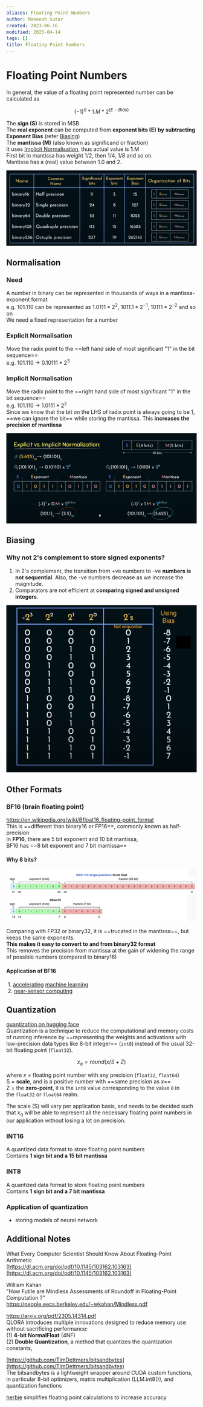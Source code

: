 ```yaml
---
aliases: Floating Point Numbers
author: Maneesh Sutar
created: 2023-06-16
modified: 2025-04-14
tags: []
title: Floating Point Numbers
---
```


# Floating Point Numbers

In general, the value of a floating point represented number can be calculated as

$$(-1)^S * 1.M * 2^{(E-Bias)}$$

The **sign (S)** is stored in MSB.  
The **real exponent** can be computed from **exponent bits (E)**  **by subtracting Exponent Bias** (refer [Biasing](#biasing))  
The **mantissa (M)** (also known as significand or fraction)  
It uses [Implicit Normalisation](#implicit-normalisation), thus actual value is **1**.M  
First bit in mantissa has weight 1/2, then 1/4, 1/8 and so on.  
Mantissa has a (real) value between 1.0 and 2.

![floating_point_formats](Artifacts/floating_point_formats.png)

## Normalisation

### Need

A number in binary can be represented in thousands of ways in a mantissa-exponent format  
e.g. 101.110 can be represented as $1.0111 * 2^{2}$, $1011.1 * 2^{-1}$, $10111 * 2^{-2}$ and so on  
We need a fixed representation for a number

### Explicit Normalisation

Move the radix point to the ==left hand side of most significant "1" in the bit sequence==  
e.g. 101.110 ->   $0.10111 * 2^{3}$

### Implicit Normalisation

Move the radix point to the ==right hand side of most significant "1" in the bit sequence==  
e.g. 101.110 ->   $1.0111 * 2^{2}$  
Since we know that the bit on the LHS of radix point is always going to be 1, ==we can ignore the bit== while storing the mantissa. This **increases the precision of mantissa**

![implicit_vs_explicit_norm](Artifacts/implicit_vs_explicit_norm.png)

## Biasing

### Why not 2's complement to store signed exponents?

1. In 2's complement, the transition from +ve numbers to -ve **numbers is not sequential**. Also, the -ve numbers decrease as we increase the magnitude.
1. Comparators are not efficient at **comparing signed and unsigned integers**.

![2_s_complement_representation](Artifacts/2_s_complement_representation.png)

## Other Formats

### BF16 (brain floating point)

<https://en.wikipedia.org/wiki/Bfloat16_floating-point_format>  
This is ==different than binary16 or FP16==, commonly known as half-precision  
In **FP16**, there are 5 bit exponent and 10 bit mantissa,  
BF16 has ==8 bit exponent and 7 bit mantissa==

#### Why 8 bits?

![bfloat16](Artifacts/bfloat16.png)

Comparing with FP32 or binary32, it is ==trucated in the mantissa==, but keeps the same exponents.  
**This makes it easy to convert to and from binary32 format**  
This removes the precision from mantissa at the gain of widening the range of possible numbers (compared to binary16)

#### Application of BF16

 1. [accelerating](https://en.wikipedia.org/wiki/Hardware_acceleration "Hardware acceleration") [machine learning](https://en.wikipedia.org/wiki/Machine_learning "Machine learning")  
 2. [near-sensor computing](https://en.wikipedia.org/wiki/Intelligent_sensor "Intelligent sensor")

## Quantization

[quantization on hugging face](https://huggingface.co/docs/optimum/concept_guides/quantization#quantization)  
Quantization is a technique to reduce the computational and memory costs of running inference by ==representing the weights and activations with low-precision data types like 8-bit integer== (`int8`) instead of the usual 32-bit floating point (`float32`).

$$x_q = round(x/S + Z)$$

where $x$ = floating point number with any precision (`float32`, `float64`)  
S = **scale**, and is a positive number with ==same precision as $x$==  
Z = the **zero-point**, it is the `int8` value corresponding to the value `0` in the `float32` or `float64` realm.

The scale (S) will vary per application basis, and needs to be decided such that $x_q$ will be able to represent all the necessary floating point numbers in our application without losing a lot on precision.

### INT16

A quantized data format to store floating point numbers  
Contains **1 sign bit and a 15 bit mantissa**

### INT8

A quantized data format to store floating point numbers  
Contains **1 sign bit and a 7 bit mantissa**

### Application of quantization

* storing models of neural network

## Additional Notes

What Every Computer Scientist Should Know About Floating-Point Arithmetic  
[https://dl.acm.org/doi/pdf/10.1145/103162.103163](https://dl.acm.org/doi/pdf/10.1145/103162.103163)

William Kahan  
"How Futile are Mindless Assessments of Roundoff in Floating-Point Computation ?"  
<https://people.eecs.berkeley.edu/~wkahan/Mindless.pdf>

<https://arxiv.org/pdf/2305.14314.pdf>  
QLORA introduces multiple innovations designed to reduce memory use without sacrificing performance:  
(1) **4-bit NormalFloat** (4NF)  
(2) **Double Quantization**, a method that quantizes the quantization constants,

[https://github.com/TimDettmers/bitsandbytes](https://github.com/TimDettmers/bitsandbytes)  
The bitsandbytes is a lightweight wrapper around CUDA custom functions, in particular 8-bit optimizers, matrix multiplication (LLM.int8()), and quantization functions

[herbie](herbie.md)  simplifies floating point calculations to increase accuracy
